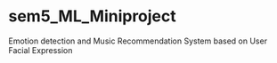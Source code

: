 # sem5_ML_Miniproject
Emotion detection and Music Recommendation System based on User Facial Expression
